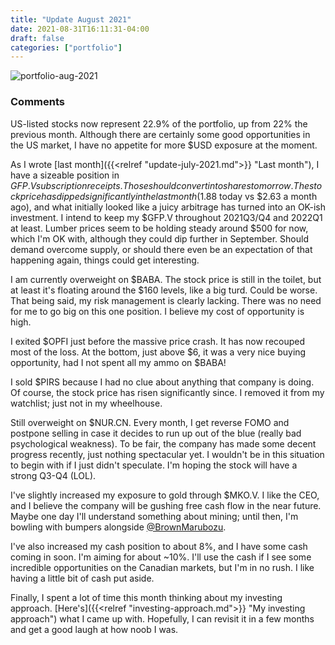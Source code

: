 ```yaml
---
title: "Update August 2021"
date: 2021-08-31T16:11:31-04:00
draft: false
categories: ["portfolio"]
---
```


![portfolio-aug-2021](/images/portfolio-aug-2021.png)

### Comments

US-listed stocks now represent 22.9% of the portfolio, up from 22% the previous month. Although there are certainly some good opportunities in the US market, I have no appetite for more $USD exposure at the moment.

As I wrote [last month]({{<relref "update-july-2021.md">}} "Last month"), I have a sizeable position in $GFP.V subscription receipts. Those should convert into shares tomorrow. The stock price has dipped significantly in the last month ($1.88 today vs $2.63 a month ago), and what initially looked like a juicy arbitrage has turned into an OK-ish investment. I intend to keep my $GFP.V throughout 2021Q3/Q4 and 2022Q1 at least. Lumber prices seem to be holding steady around $500 for now, which I'm OK with, although they could dip further in September. Should demand overcome supply, or should there even be an expectation of that happening again, things could get interesting.

I am currently overweight on $BABA. The stock price is still in the toilet, but at least it's floating around the $160 levels, like a big turd. Could be worse. That being said, my risk management is clearly lacking. There was no need for me to go big on this one position. I believe my cost of opportunity is high. 

I exited $OPFI just before the massive price crash. It has now recouped most of the loss. At the bottom, just above $6, it was a very nice buying opportunity, had I not spent all my ammo on $BABA!

I sold $PIRS because I had no clue about anything that company is doing. Of course, the stock price has risen significantly since. I removed it from my watchlist; just not in my wheelhouse.

Still overweight on $NUR.CN. Every month, I get reverse FOMO and postpone selling in case it decides to run up out of the blue (really bad psychological weakness). To be fair, the company has made some decent progress recently, just nothing spectacular yet. I wouldn't be in this situation to begin with if I just didn't speculate. I'm hoping the stock will have a strong Q3-Q4 (LOL).

I've slightly increased my exposure to gold through $MKO.V. I like the CEO, and I believe the company will be gushing free cash flow in the near future. Maybe one day I'll understand something about mining; until then, I'm bowling with bumpers alongside [@BrownMarubozu](https://twitter.com/BrownMarubozu). 

I've also increased my cash position to about 8%, and I have some cash coming in soon. I'm aiming for about ~10%. I'll use the cash if I see some incredible opportunities on the Canadian markets, but I'm in no rush. I like having a little bit of cash put aside.

Finally, I spent a lot of time this month thinking about my investing approach. [Here's]({{<relref "investing-approach.md">}} "My investing approach") what I came up with. Hopefully, I can revisit it in a few months and get a good laugh at how noob I was.